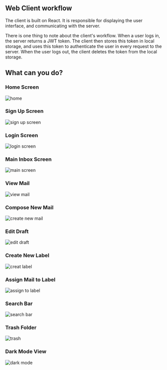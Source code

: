 ## Web Client workflow

The client is built on React. It is responsible for displaying the user interface, and communicating with the server.

There is one thing to note about the client's workflow. When a user logs in, the server returns a JWT token. The client then stores this token in local storage, and uses this token to authenticate the user in every request to the server. When the user logs out, the client deletes the token from the local storage.

## What can you do?

### Home Screen

![home](../photos/homeScreen_part4.jpg)

### Sign Up Screen

![sign up screen](../photos/signUpScreen_part4.jpg)

### Login Screen

![login screen](../photos/loginScreen_part4.jpg)

### Main Inbox Screen

![main screen](../photos/mainScreen_part4.jpg)

### View Mail

![view mail](../photos/viewMail_part4.jpg)

### Compose New Mail

![create new mail](../photos/ComposeMail_part4.jpg)

### Edit Draft

![edit draft](../photos/PatchDraft_part4.jpg)

### Create New Label

![creat label](../photos/CreateLabel_part4.jpg)

### Assign Mail to Label

![assign to label](../photos/assignToLabel_part4.jpg)

### Search Bar

![search bar](../photos/searchBar_part4.jpg)

### Trash Folder

![trash](../photos/Trash_part4.jpg)

### Dark Mode View

![dark mode](../photos/darkMode_part4.jpg)
